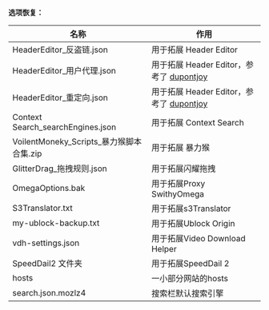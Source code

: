 **选项恢复：**


|名称|作用|
| --------| --------|
|HeaderEditor_反盗链.json|用于拓展 Header Editor|
|HeaderEditor_用户代理.json|用于拓展 Header Editor，参考了 <a href="https://github.com/dupontjoy/customization/tree/master/Rules/HeaderEditor" rel="noopener" target="_blank">dupontjoy</a>|
|HeaderEditor_重定向.json|用于拓展 Header Editor，参考了 <a href="https://github.com/dupontjoy/customization/tree/master/Rules/HeaderEditor" rel="noopener" target="_blank">dupontjoy</a>|
|Context Search_searchEngines.json|用于拓展 Context Search|
|VoilentMoneky_Scripts_暴力猴脚本合集.zip|用于拓展 暴力猴|
|GlitterDrag_拖拽规则.json|用于拓展闪耀拖拽|
|OmegaOptions.bak|用于拓展Proxy SwithyOmega|
|S3Translator.txt|用于拓展s3Translator|
|my-ublock-backup.txt|用于拓展Ublock Origin|
|vdh-settings.json|用于拓展Video Download Helper|
|SpeedDail2 文件夹|用于拓展SpeedDail 2|
|hosts|一小部分网站的hosts|
|search.json.mozlz4|搜索栏默认搜索引擎|

